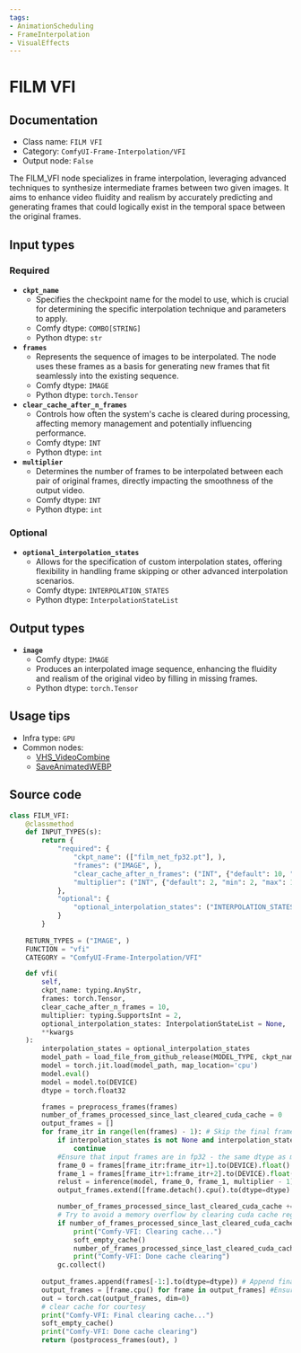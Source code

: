 ```yaml
---
tags:
- AnimationScheduling
- FrameInterpolation
- VisualEffects
---
```


# FILM VFI
## Documentation
- Class name: `FILM VFI`
- Category: `ComfyUI-Frame-Interpolation/VFI`
- Output node: `False`

The FILM_VFI node specializes in frame interpolation, leveraging advanced techniques to synthesize intermediate frames between two given images. It aims to enhance video fluidity and realism by accurately predicting and generating frames that could logically exist in the temporal space between the original frames.
## Input types
### Required
- **`ckpt_name`**
    - Specifies the checkpoint name for the model to use, which is crucial for determining the specific interpolation technique and parameters to apply.
    - Comfy dtype: `COMBO[STRING]`
    - Python dtype: `str`
- **`frames`**
    - Represents the sequence of images to be interpolated. The node uses these frames as a basis for generating new frames that fit seamlessly into the existing sequence.
    - Comfy dtype: `IMAGE`
    - Python dtype: `torch.Tensor`
- **`clear_cache_after_n_frames`**
    - Controls how often the system's cache is cleared during processing, affecting memory management and potentially influencing performance.
    - Comfy dtype: `INT`
    - Python dtype: `int`
- **`multiplier`**
    - Determines the number of frames to be interpolated between each pair of original frames, directly impacting the smoothness of the output video.
    - Comfy dtype: `INT`
    - Python dtype: `int`
### Optional
- **`optional_interpolation_states`**
    - Allows for the specification of custom interpolation states, offering flexibility in handling frame skipping or other advanced interpolation scenarios.
    - Comfy dtype: `INTERPOLATION_STATES`
    - Python dtype: `InterpolationStateList`
## Output types
- **`image`**
    - Comfy dtype: `IMAGE`
    - Produces an interpolated image sequence, enhancing the fluidity and realism of the original video by filling in missing frames.
    - Python dtype: `torch.Tensor`
## Usage tips
- Infra type: `GPU`
- Common nodes:
    - [VHS_VideoCombine](../../ComfyUI-VideoHelperSuite/Nodes/VHS_VideoCombine.md)
    - [SaveAnimatedWEBP](../../Comfy/Nodes/SaveAnimatedWEBP.md)



## Source code
```python
class FILM_VFI:
    @classmethod
    def INPUT_TYPES(s):
        return {
            "required": {
                "ckpt_name": (["film_net_fp32.pt"], ),
                "frames": ("IMAGE", ),
                "clear_cache_after_n_frames": ("INT", {"default": 10, "min": 1, "max": 1000}),
                "multiplier": ("INT", {"default": 2, "min": 2, "max": 1000}),
            },
            "optional": {
                "optional_interpolation_states": ("INTERPOLATION_STATES", )
            }
        }
    
    RETURN_TYPES = ("IMAGE", )
    FUNCTION = "vfi"
    CATEGORY = "ComfyUI-Frame-Interpolation/VFI"        

    def vfi(
        self,
        ckpt_name: typing.AnyStr,
        frames: torch.Tensor,
        clear_cache_after_n_frames = 10,
        multiplier: typing.SupportsInt = 2,
        optional_interpolation_states: InterpolationStateList = None,
        **kwargs
    ):
        interpolation_states = optional_interpolation_states
        model_path = load_file_from_github_release(MODEL_TYPE, ckpt_name)
        model = torch.jit.load(model_path, map_location='cpu')
        model.eval()
        model = model.to(DEVICE)
        dtype = torch.float32

        frames = preprocess_frames(frames)
        number_of_frames_processed_since_last_cleared_cuda_cache = 0
        output_frames = []
        for frame_itr in range(len(frames) - 1): # Skip the final frame since there are no frames after it
            if interpolation_states is not None and interpolation_states.is_frame_skipped(frame_itr):
                continue
            #Ensure that input frames are in fp32 - the same dtype as model
            frame_0 = frames[frame_itr:frame_itr+1].to(DEVICE).float()
            frame_1 = frames[frame_itr+1:frame_itr+2].to(DEVICE).float()
            relust = inference(model, frame_0, frame_1, multiplier - 1)
            output_frames.extend([frame.detach().cpu().to(dtype=dtype) for frame in relust[:-1]])

            number_of_frames_processed_since_last_cleared_cuda_cache += 1
            # Try to avoid a memory overflow by clearing cuda cache regularly
            if number_of_frames_processed_since_last_cleared_cuda_cache >= clear_cache_after_n_frames:
                print("Comfy-VFI: Clearing cache...")
                soft_empty_cache()
                number_of_frames_processed_since_last_cleared_cuda_cache = 0
                print("Comfy-VFI: Done cache clearing")
            gc.collect()
        
        output_frames.append(frames[-1:].to(dtype=dtype)) # Append final frame
        output_frames = [frame.cpu() for frame in output_frames] #Ensure all frames are in cpu
        out = torch.cat(output_frames, dim=0)
        # clear cache for courtesy
        print("Comfy-VFI: Final clearing cache...")
        soft_empty_cache()
        print("Comfy-VFI: Done cache clearing")
        return (postprocess_frames(out), )

```
